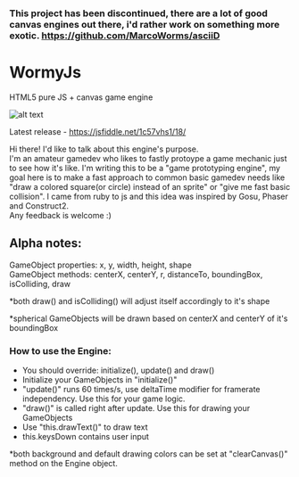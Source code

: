### This project has been discontinued, there are a lot of good canvas engines out there, i'd rather work on something more exotic. https://github.com/MarcoWorms/asciiD


# WormyJs
HTML5 pure JS + canvas game engine  

![alt text](http://i.imgur.com/mkpamem.png?1 "preview")

Latest release - https://jsfiddle.net/1c57vhs1/18/

Hi there! I'd like to talk about this engine's purpose.  
I'm an amateur gamedev who likes to fastly protoype a game mechanic just to see how it's like. I'm writing this to be a "game prototyping engine", my goal here is to make a fast approach to common basic gamedev needs like "draw a colored square(or circle) instead of an sprite" or "give me fast basic collision". I came from ruby to js and this idea was inspired by Gosu, Phaser and Construct2.  
Any feedback is welcome :)

## Alpha notes:
GameObject properties: x, y, width, height, shape  
GameObject methods: centerX, centerY, r, distanceTo, boundingBox, isColliding, draw 

*both draw() and isColliding() will adjust itself accordingly to it's shape

*spherical GameObjects will be drawn based on centerX and centerY of it's boundingBox

### How to use the Engine:
- You should override: initialize(), update() and draw()  
- Initialize your GameObjects in "initialize()"  
- "update()" runs 60 times/s, use deltaTime modifier for framerate independency. Use this for your game logic.  
- "draw()" is called right after update. Use this for drawing your GameObjects  
- Use "this.drawText()" to draw text
- this.keysDown contains user input


*both background and default drawing colors can be set at "clearCanvas()" method on the Engine object.
